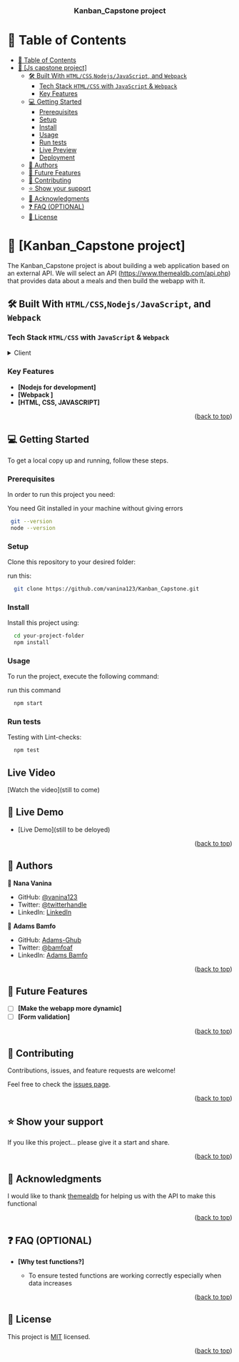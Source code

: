 <a name="readme-top"></a>
<div align="center">

  <h3><b>Kanban_Capstone project</b></h3>

</div>

# 📗 Table of Contents

- [📗 Table of Contents](#-table-of-contents)
- [📖 \[Js capstone project\] ](#-js-capstone-project-)
  - [🛠 Built With `HTML/CSS`,`Nodejs/JavaScript`, and `Webpack`](#-built-with-htmlcssnodejsjavascript-and-webpack)
    - [Tech Stack `HTML/CSS` with `JavaScript` \& `Webpack`](#tech-stack-htmlcss-with-javascript--webpack)
    - [Key Features ](#key-features-)
  - [💻 Getting Started ](#-getting-started-)
    - [Prerequisites](#prerequisites)
    - [Setup](#setup)
    - [Install](#install)
    - [Usage](#usage)
    - [Run tests](#run-tests)
    - [Live Preview](#live-preview)
    - [Deployment](#deployment)
  - [👥 Authors ](#-authors-)
  - [🔭 Future Features ](#-future-features-)
  - [🤝 Contributing ](#-contributing-)
  - [⭐️ Show your support ](#️-show-your-support-)
  - [🙏 Acknowledgments ](#-acknowledgments-)
  - [❓ FAQ (OPTIONAL) ](#-faq-optional-)
  - [📝 License ](#-license-)

<!-- PROJECT DESCRIPTION -->

# 📖 [Kanban_Capstone project] <a name="about-project"></a>

The Kanban_Capstone project is about building a web application based on an external API. We will select an API (https://www.themealdb.com/api.php) that provides data about a meals and then build the webapp with it.

## 🛠 Built With <a name="built-with">`HTML/CSS`,`Nodejs/JavaScript`, and `Webpack`</a>

### Tech Stack <a name="tech-stack">`HTML/CSS` with `JavaScript` & `Webpack`</a>

<details>
  <summary>Client</summary>
  <ul>
    <li><a href="https://www.w3.org/standards/webdesign/htmlcss">HTML-CSS</a></li>
  </ul>

  <ul>
    <li><a href="https://webpack.js.org/">Webpack</a></li>
  </ul>

  <ul>
    <li><a href="https://nodejs.org/">Nodejs</a></li>
  </ul>
</details>

<!-- Features -->

### Key Features <a name="key-features"></a>

- **[Nodejs for development]**
- **[Webpack ]**
- **[HTML, CSS, JAVASCRIPT]**


<p align="right">(<a href="#readme-top">back to top</a>)</p>

## 💻 Getting Started <a name="getting-started"></a>

To get a local copy up and running, follow these steps.

### Prerequisites

In order to run this project you need:

You need Git installed in your machine without giving errors
```sh
 git --version
 node --version
```

### Setup

Clone this repository to your desired folder:

run this:

```sh
  git clone https://github.com/vanina123/Kanban_Capstone.git
```

### Install

Install this project using:

```sh
  cd your-project-folder
  npm install
```

### Usage

To run the project, execute the following command:

run this command

```sh
  npm start
```

### Run tests

Testing with Lint-checks:

```sh
  npm test
```

## Live Video

[Watch the video](still to come)

## 🚀 Live Demo <a name="live-demo"></a>

- [Live Demo](still to be deloyed)

<p align="right">(<a href="#readme-top">back to top</a>)</p>

<!-- AUTHORS -->

## 👥 Authors <a name="authors"></a>

👤 **Nana Vanina**

-  GitHub: [@vanina123](https://github.com/vanina123)
- Twitter: [@twitterhandle](https://twitter.com/DufeVanina)
- LinkedIn: [LinkedIn](https://linkedin.com/in/larissa-vanina-dufe-407a2b25a)

👤 **Adams Bamfo**
- GitHub: [Adams-Ghub](https://github.com/Adams-Ghub)
- Twitter: [@bamfoaf](https://twitter.com/bamfoaf)
- LinkedIn: [Adams Bamfo](https://www.linkedin.com/in/adams-bamfo-3aaa3011b/)


<p align="right">(<a href="#readme-top">back to top</a>)</p>

## 🔭 Future Features <a name="future-features"></a>

- [ ] **[Make the webapp more dynamic]**
- [ ] **[Form validation]**

<p align="right">(<a href="#readme-top">back to top</a>)</p>


## 🤝 Contributing <a name="contributing"></a>

Contributions, issues, and feature requests are welcome!

Feel free to check the [issues page](../../issues/).

<p align="right">(<a href="#readme-top">back to top</a>)</p>


## ⭐️ Show your support <a name="support"></a>

If you like this project... please give it a start and share.

<p align="right">(<a href="#readme-top">back to top</a>)</p>


## 🙏 Acknowledgments <a name="acknowledgements"></a>

I would like to thank [themealdb](https://www.themealdb.com/api.php) for helping us with the API to make this functional

<p align="right">(<a href="#readme-top">back to top</a>)</p>


## ❓ FAQ (OPTIONAL) <a name="faq"></a>

- **[Why test functions?]**

  - To ensure tested functions are working correctly especially when data increases

<p align="right">(<a href="#readme-top">back to top</a>)</p>


## 📝 License <a name="license"></a>

This project is [MIT](./MIT.md) licensed.

<p align="right">(<a href="#readme-top">back to top</a>)</p>
